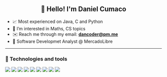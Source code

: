 <h2 align="center">👋 Hello! I'm Daniel Cumaco</h2>

- 📈  Most experienced on Java, C and Python
- 👀  I’m interested in Maths, CS topics
- ✉️  Reach me through my email: **dancoder@pm.me**
- 🏢  Software Developmet Analyst @ MercadoLibre
-------

### 🔧 Technologies and tools
<div>
  <img src="https://img.shields.io/badge/java%20-%23ED8B00.svg?&style=for-the-badge&logo=java&logoColor=white"/>
  <img src="https://img.shields.io/badge/springboot%20-%236DB33F.svg?&style=for-the-badge&logo=spring-boot&logoColor=white"/>
  <img src="https://img.shields.io/badge/jenkins%20-%232C5263.svg?&style=for-the-badge&logo=jenkins&logoColor=white"/>
  <img src="https://img.shields.io/badge/datadog%20-%23007ACC.svg?&style=for-the-badge&logo=datadog&logoColor=white"/>
  <img src="https://img.shields.io/badge/newrelic%20-%2300AAB1.svg?&style=for-the-badge&logo=newrelic&logoColor=white"/>
  <img src="https://img.shields.io/badge/dynamodb%20-%23FFCA28.svg?&style=for-the-badge&logo=amazon-aws&logoColor=white"/>
  <img src="https://img.shields.io/badge/CD%2FCI%20-%231572B6.svg?&style=for-the-badge&logo=jfrog-bintray&logoColor=white"/>
  <img src="https://img.shields.io/badge/git%20-%23F05033.svg?&style=for-the-badge&logo=git&logoColor=white"/>
  <img src="https://img.shields.io/badge/heroku%20-%23430098.svg?&style=for-the-badge&logo=heroku&logoColor=white"/>
</div>
